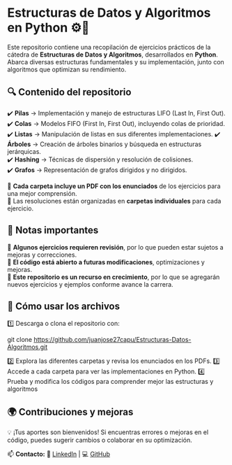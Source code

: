 # **Estructuras de Datos y Algoritmos en Python ⚙️🐍**  

Este repositorio contiene una recopilación de ejercicios prácticos de la cátedra de **Estructuras de Datos y Algoritmos**, desarrollados en **Python**. Abarca diversas estructuras fundamentales y su implementación, junto con algoritmos que optimizan su rendimiento.  

## 🔍 **Contenido del repositorio**  
✔️ **Pilas** → Implementación y manejo de estructuras LIFO (Last In, First Out).  
✔️ **Colas** → Modelos FIFO (First In, First Out), incluyendo colas de prioridad.  
✔️ **Listas** → Manipulación de listas en sus diferentes implementaciones. 
✔️ **Árboles** → Creación de árboles binarios y búsqueda en estructuras jerárquicas.  
✔️ **Hashing** → Técnicas de dispersión y resolución de colisiones.  
✔️ **Grafos** → Representación de grafos dirigidos y no dirigidos.  

📌 **Cada carpeta incluye un PDF con los enunciados** de los ejercicios para una mejor comprensión.  
📌 Las resoluciones están organizadas en **carpetas individuales** para cada ejercicio.  

## 🚀 **Notas importantes**  
🔹 **Algunos ejercicios requieren revisión**, por lo que pueden estar sujetos a mejoras y correcciones.  
🔹 **El código está abierto a futuras modificaciones**, optimizaciones y mejoras.  
🔹 **Este repositorio es un recurso en crecimiento**, por lo que se agregarán nuevos ejercicios y ejemplos conforme avance la carrera.  

## 📂 **Cómo usar los archivos**  
1️⃣ Descarga o clona el repositorio con:  

   git clone https://github.com/juanjose27capu/Estructuras-Datos-Algoritmos.git

2️⃣ Explora las diferentes carpetas y revisa los enunciados en los PDFs.
3️⃣ Accede a cada carpeta para ver las implementaciones en Python.
4️⃣ Prueba y modifica los códigos para comprender mejor las estructuras y algoritmos

## 🌍 Contribuciones y mejoras
💡 ¡Tus aportes son bienvenidos! Si encuentras errores o mejoras en el código, puedes sugerir cambios o colaborar en su optimización.

📫 **Contacto:** 
🔗 [LinkedIn](https://www.linkedin.com/in/juanjose-caputo/) | 💻 [GitHub](https://github.com/juanjose27capu)  
